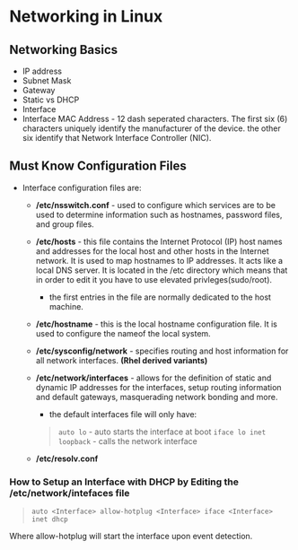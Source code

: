 # **Networking in Linux**

## Networking Basics

- IP address
- Subnet Mask
- Gateway
- Static vs DHCP
- Interface
- Interface MAC Address - 12 dash seperated characters.  The first six (6) characters uniquely identify the manufacturer of the device.  the other six identify that Network Interface Controller (NIC).

## Must Know Configuration Files

- Interface configuration files are:
  - **/etc/nsswitch.conf** -  used to configure which services are to be used to determine information such as hostnames, password files, and group files.
  - **/etc/hosts** - this file contains the Internet Protocol (IP) host names and addresses for the local host and other hosts in the Internet network.  It is used to map hostnames to IP addresses.  It acts like a local DNS server.  It is located in the /etc directory which means that in order to edit it you have to use elevated privleges(sudo/root).
    - the first entries in the file are normally dedicated to the host machine.
  - **/etc/hostname** - this is the local hostname configuration file.  It is used to configure the nameof the local system.
  - **/etc/sysconfig/network** - specifies routing and host information for all network interfaces. **(Rhel derived variants)**
  - **/etc/network/interfaces** - allows for the definition of static and dynamic IP addresses for the interfaces, setup routing information and default gateways, masquerading network bonding and more.
    - the default interfaces file will only have:
    > `auto lo` - auto starts the interface at boot
    > `iface lo inet loopback` - calls the network interface

  - **/etc/resolv.conf**

### How to Setup an Interface with DHCP by Editing the /etc/network/intefaces file

> `auto <Interface>
> allow-hotplug <Interface>
> iface <Interface> inet dhcp`

Where allow-hotplug will start the interface upon event detection.
